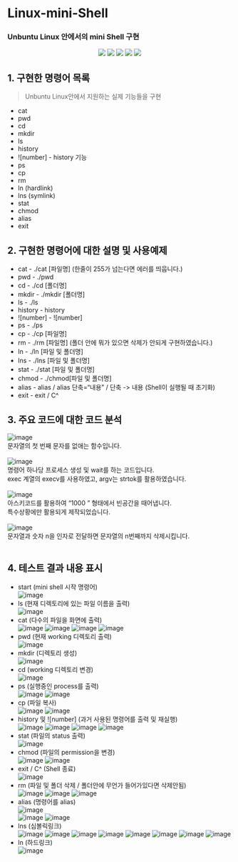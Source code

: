 # Linux-mini-Shell
### Unbuntu Linux 안에서의 mini Shell 구현

<p align="center">
<img src="https://img.shields.io/badge/license-mit-green">
<img src="https://img.shields.io/github/issues/hongjin4790/SYE-project">
<img src="https://img.shields.io/badge/tag-v1.0.0-blue">
<img src="https://img.shields.io/badge/C Launage-007396?style=flat-square&logo=C&logoColor=white"/>
<img src="https://img.shields.io/badge/Linux-4479A1?style=flat-square&logo=Linux&logoColor=white"/>
<br>
</p>

## 1. 구현한 명령어 목록
> Unbuntu Linux안에서 지원하는 실제 기능들을 구현
 - cat
 - pwd
 - cd
 - mkdir
 - ls
 - history
 - ![number] - history 기능
 - ps
 - cp
 - rm
 - ln (hardlink)
 - lns (symlink)
 - stat
 - chmod
 - alias
 - exit

## 2. 구현한 명령어에 대한 설명 및 사용예제
 - cat - ./cat [파일명] (한줄이 255가 넘는다면 에러를 띄웁니다.)
 - pwd - ./pwd
 - cd - ./cd [폴더명]
 - mkdir - ./mkdir [폴더명]
 - ls - ./ls
 - history - history
 - ![number] - ![number]
 - ps - ./ps
 - cp - ./cp [파일명]
 - rm - ./rm [파일명] (폴더 안에 뭐가 있으면 삭제가 안되게 구현하였습니다.)
 - ln - ./ln [파일 및 폴더명]
 - lns - ./lns [파일 및 폴더명]
 - stat - ./stat [파일 및 폴더명]
 - chmod - ./chmod[파일 및 폴더명]
 - alias - alias / alias 단축=“내용” / 단축 -> 내용 (Shell이 실행될 때 초기화)
 - exit - exit / C^ 

## 3. 주요 코드에 대한 코드 분석
![image](https://user-images.githubusercontent.com/29851990/143995893-37421e93-0a65-42d2-bc14-96b1bd715c91.png)<br>
문자열의 첫 번째 문자를 없애는 함수입니다.<br><br>
![image](https://user-images.githubusercontent.com/29851990/143996448-ae838604-5960-48cc-95a0-54f6a134a64f.png)<br>
명령어 하나당 프로세스 생성 및 wait를 하는 코드입니다.<br>
exec 계열의 execv를 사용하였고, argv는 strtok를 활용하였습니다.<br><br>
![image](https://user-images.githubusercontent.com/29851990/143996481-b7f2c87c-60a4-4290-aa63-98acac4d65c9.png)<br>
아스키코드를 활용하여 “1000    ” 형태에서 빈공간을 때어냅니다.<br>
특수상황에만 활용되게 제작되었습니다.<br><br>
![image](https://user-images.githubusercontent.com/29851990/143996511-62eb6e2a-7d28-4444-a38c-0e5610858edf.png)<br>
문자열과 숫자 n을 인자로 전달하면 문자열의 n번째까지 삭제시킵니다.<br><br>

## 4. 테스트 결과 내용 표시
 - start (mini shell 시작 명령어)<br>
 ![image](https://user-images.githubusercontent.com/29851990/143996770-00a7660e-3672-4d2b-9a92-d9dfc894f17b.png)<br>
 - ls (현재 디렉토리에 있는 파일 이름을 출력)<br>
 ![image](https://user-images.githubusercontent.com/29851990/143996946-2242edbc-5e34-49ab-ba31-686abfefdb36.png)<br>
 - cat (다수의 파일을 화면에 출력)<br>
 ![image](https://user-images.githubusercontent.com/29851990/143997016-b23cac7f-b9cd-41ab-9be7-74621408b15d.png)
 ![image](https://user-images.githubusercontent.com/29851990/143997226-69dda4fc-0447-4db5-9119-0c951c5745a4.png)
 ![image](https://user-images.githubusercontent.com/29851990/143997258-db491e73-ee50-44f7-bb2b-aa0b24d8a2d1.png)
 ![image](https://user-images.githubusercontent.com/29851990/143997278-69e21b10-090c-4d0d-a353-e7977127094d.png)<br>
 - pwd (현재 working 디렉토리 출력)<br>
 ![image](https://user-images.githubusercontent.com/29851990/143997343-338889ff-5f59-4416-b3bb-4b5f8da9e13e.png)<br>
 - mkdir (디렉토리 생성)<br>
 ![image](https://user-images.githubusercontent.com/29851990/143997386-fa0f4881-d74d-4da6-9278-df1452c49bed.png)<br>
 - cd (working 디렉토리 변경)<br>
 ![image](https://user-images.githubusercontent.com/29851990/143997415-d6e0df29-c6fc-4455-b4a4-03c42b9b114e.png)<br>
 - ps (실행중인 process를 출력)<br>
 ![image](https://user-images.githubusercontent.com/29851990/143997447-8ee75015-2fc2-47eb-b6ac-6978cd35f34b.png)
 ![image](https://user-images.githubusercontent.com/29851990/143997473-fe5b5f10-196a-4fd1-b8fb-2dbb8bcd7915.png)<br>
 - cp (파일 복사)<br>
 ![image](https://user-images.githubusercontent.com/29851990/143997504-b5fb1c8c-bcd4-43a1-bda7-47ca7e4f8fd5.png)
 ![image](https://user-images.githubusercontent.com/29851990/143997514-85306f63-cfc8-46d2-9f83-28b0de9c8873.png)<br>
 - history 및 ![number] (과거 사용된 명령어를 출력 및 재실행)<br>
 ![image](https://user-images.githubusercontent.com/29851990/143997532-17469e8f-67b8-4c2b-8848-85ce26caf593.png)
 ![image](https://user-images.githubusercontent.com/29851990/143997538-68357167-0f58-43df-bdb9-f43946de311a.png)
 ![image](https://user-images.githubusercontent.com/29851990/143997544-b4dd391f-d14b-4620-8893-f86d5c8d4233.png)
 ![image](https://user-images.githubusercontent.com/29851990/143997551-94f7c257-a7eb-41e8-ab7d-7992aa2b8564.png)<br>
 - stat (파일의 status 출력)<br>
 ![image](https://user-images.githubusercontent.com/29851990/143997588-c19715ed-2fac-4bb6-9bb8-d1353b043dc6.png)<br>
 - chmod (파일의 permission을 변경)<br>
 ![image](https://user-images.githubusercontent.com/29851990/143997627-4efdb49d-cba6-4a41-8921-8e06ea944dac.png)
 ![image](https://user-images.githubusercontent.com/29851990/143997636-8344656a-1175-402b-85e0-55f35a25dfb0.png)<br>
 - exit / C^ (Shell 종료)<br>
 ![image](https://user-images.githubusercontent.com/29851990/143997658-fdcc4c11-805c-496c-be7d-82a401e56f14.png)<br>
 - rm (파일 및 폴더 삭제 / 폴더안에 무언가 들어가있다면 삭제안됨)<br>
 ![image](https://user-images.githubusercontent.com/29851990/143997693-6fa5009c-448b-477c-ab60-0976f8aa9ffe.png)
 ![image](https://user-images.githubusercontent.com/29851990/143997725-ae896fdd-f9c5-4210-846f-4bc651724189.png)
 ![image](https://user-images.githubusercontent.com/29851990/143997733-aa0ea423-ba12-4707-995e-97e3ed104a57.png)<br>
 - alias (명령어를 alias)<br>
 ![image](https://user-images.githubusercontent.com/29851990/143997756-e6aead4c-7cc0-42c2-b25b-773e00749dfe.png)<br>
 ![image](https://user-images.githubusercontent.com/29851990/143997761-831fe3f9-c17d-492a-acd9-c4e5f6469990.png)
 ![image](https://user-images.githubusercontent.com/29851990/143997772-56f00339-55b0-4652-881b-ef379242354d.png)<br>
 - lns (심볼릭링크)<br>
 ![image](https://user-images.githubusercontent.com/29851990/143997808-5222ad37-42b7-4b10-a84c-9814e881f30a.png)
 ![image](https://user-images.githubusercontent.com/29851990/143997821-e5f19f7d-75fc-49ec-b38e-3a6eb185c7c9.png)
 ![image](https://user-images.githubusercontent.com/29851990/143997828-3ebb4e57-fda9-443a-861a-2174d8348571.png)
 ![image](https://user-images.githubusercontent.com/29851990/143997835-6a20f12e-1d6e-44de-a0e8-4d440ff363ac.png)
 ![image](https://user-images.githubusercontent.com/29851990/143997842-7fc270eb-56ab-4c0d-95e5-d566f4da7a59.png)
 ![image](https://user-images.githubusercontent.com/29851990/143997844-55d4199b-b1ee-4103-a5e2-74f994178b12.png)
 ![image](https://user-images.githubusercontent.com/29851990/143997847-b7ca6eb1-c1e3-4245-9f1a-950bc4cbe8d4.png)
 ![image](https://user-images.githubusercontent.com/29851990/143997854-3f274688-a37e-417f-b2e6-aefaf93fa31c.png)<br>
 - ln (하드링크)<br>
 ![image](https://user-images.githubusercontent.com/29851990/143997888-5f9fa114-aea4-45ea-bff2-d48ce3922a79.png)

 
